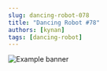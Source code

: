 ```yaml
---
slug: dancing-robot-078
title: "Dancing Robot #78"
authors: [kynan]
tags: [dancing-robot]
---
```


![Example banner](/img/stories/dancing-robot/078.png)
